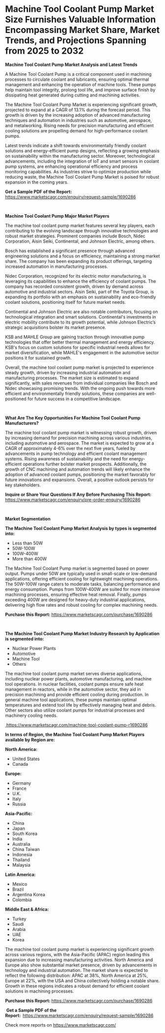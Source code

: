 <p><h1>Machine Tool Coolant Pump Market Size Furnishes Valuable Information Encompassing Market Share, Market Trends, and Projections Spanning from 2025 to 2032</h1></p><p><strong>Machine Tool Coolant Pump Market Analysis and Latest Trends</strong></p>
<p><p>A Machine Tool Coolant Pump is a critical component used in machining processes to circulate coolant and lubricants, ensuring optimal thermal management and enhancing the operation of machine tools. These pumps help maintain tool integrity, prolong tool life, and improve surface finish by dissipating heat generated during cutting and machining activities.</p><p>The Machine Tool Coolant Pump Market is experiencing significant growth, projected to expand at a CAGR of 13.1% during the forecast period. This growth is driven by the increasing adoption of advanced manufacturing techniques and automation in industries such as automotive, aerospace, and metalworking. Rising needs for precision manufacturing and efficient cooling solutions are propelling demand for high-performance coolant pumps.</p><p>Latest trends indicate a shift towards environmentally friendly coolant solutions and energy-efficient pump designs, reflecting a growing emphasis on sustainability within the manufacturing sector. Moreover, technological advancements, including the integration of IoT and smart sensors in coolant pump systems, are enhancing operational efficiency and process monitoring capabilities. As industries strive to optimize production while reducing waste, the Machine Tool Coolant Pump Market is poised for robust expansion in the coming years.</p></p>
<p><strong>Get a Sample PDF of the Report:&nbsp;</strong> <a href="https://www.marketscagr.com/enquiry/request-sample/1690286?utm_campaign=2942&utm_medium=2&utm_source=Github&utm_content=ia&utm_term=26032025&utm_id=machine-tool-coolant-pump">https://www.marketscagr.com/enquiry/request-sample/1690286</a></p>
<p>&nbsp;</p>
<p><strong>Machine Tool Coolant Pump Major Market Players</strong></p>
<p><p>The machine tool coolant pump market features several key players, each contributing to the evolving landscape through innovative technologies and robust market strategies. Prominent companies include Bosch, Nidec Corporation, Aisin Seiki, Continental, and Johnson Electric, among others.</p><p>Bosch has established a significant presence through advanced engineering solutions and a focus on efficiency, maintaining a strong market share. The company has been expanding its product offerings, targeting increased automation in manufacturing processes.</p><p>Nidec Corporation, recognized for its electric motor manufacturing, is leveraging its capabilities to enhance the efficiency of coolant pumps. The company has recorded consistent growth, driven by demand across automotive and industrial sectors. Aisin Seiki, part of the Toyota Group, is expanding its portfolio with an emphasis on sustainability and eco-friendly coolant solutions, positioning itself for future market needs.</p><p>Continental and Johnson Electric are also notable contributors, focusing on technological integration and smart solutions. Continental's investments in electric mobility contribute to its growth potential, while Johnson Electric’s strategic acquisitions bolster its market presence.</p><p>KSB and MAHLE Group are gaining traction through innovative pump technologies that offer better thermal management and energy efficiency. KSB's focus on custom solutions for specific industrial needs allows for market diversification, while MAHLE's engagement in the automotive sector positions it for sustained growth.</p><p>Overall, the machine tool coolant pump market is projected to experience steady growth, driven by increasing industrial automation and manufacturing processes. The market size is estimated to expand significantly, with sales revenues from individual companies like Bosch and Nidec showcasing promising trends. With the ongoing push towards more efficient and environmentally friendly solutions, these companies are well-positioned for future success in a competitive landscape.</p></p>
<p>&nbsp;</p>
<p><strong>What Are The Key Opportunities For Machine Tool Coolant Pump Manufacturers?</strong></p>
<p><p>The machine tool coolant pump market is witnessing robust growth, driven by increasing demand for precision machining across various industries, including automotive and aerospace. The market is expected to grow at a CAGR of approximately 4-6% over the next five years, fueled by advancements in pump technology and efficient coolant management systems. Rising awareness of sustainability and the need for energy-efficient operations further bolster market prospects. Additionally, the growth of CNC machining and automation trends will likely enhance the adoption of advanced coolant pumps, positioning the market favorably for future innovations and expansions. Overall, a positive outlook persists for key stakeholders.</p></p>
<p><strong>Inquire or Share Your Questions If Any Before Purchasing This Report:</strong> <a href="https://www.marketscagr.com/enquiry/pre-order-enquiry/1690286?utm_campaign=2942&utm_medium=2&utm_source=Github&utm_content=ia&utm_term=26032025&utm_id=machine-tool-coolant-pump">https://www.marketscagr.com/enquiry/pre-order-enquiry/1690286</a></p>
<p>&nbsp;</p>
<p><strong>Market Segmentation</strong></p>
<p><strong>The Machine Tool Coolant Pump Market Analysis by types is segmented into:</strong></p>
<p><ul><li>Less than 50W</li><li>50W-100W</li><li>100W-400W</li><li>More than 400W</li></ul></p>
<p><p>The Machine Tool Coolant Pump market is segmented based on power output. Pumps under 50W are typically used in small-scale or low-demand applications, offering efficient cooling for lightweight machining operations. The 50W-100W range caters to moderate tasks, balancing performance and energy consumption. Pumps from 100W-400W are suited for more intensive machining processes, ensuring effective heat removal. Finally, pumps exceeding 400W are designed for heavy-duty industrial applications, delivering high flow rates and robust cooling for complex machining needs.</p></p>
<p><strong>Purchase this Report:&nbsp;</strong><a href="https://www.marketscagr.com/purchase/1690286?utm_campaign=2942&utm_medium=2&utm_source=Github&utm_content=ia&utm_term=26032025&utm_id=machine-tool-coolant-pump">https://www.marketscagr.com/purchase/1690286</a></p>
<p>&nbsp;</p>
<p><strong>The Machine Tool Coolant Pump Market Industry Research by Application is segmented into:</strong></p>
<p><ul><li>Nuclear Power Plants</li><li>Automotive</li><li>Machine Tool</li><li>Others</li></ul></p>
<p><p>The machine tool coolant pump market serves diverse applications, including nuclear power plants, automotive manufacturing, and machine tool operations. In nuclear facilities, coolant pumps ensure safe heat management in reactors, while in the automotive sector, they aid in precision machining and provide efficient cooling during production. In general machine tool applications, these pumps maintain optimal temperatures and extend tool life by effectively managing heat and debris. Other sectors also utilize coolant pumps for industrial processes and machinery cooling needs.</p></p>
<p><a href="https://www.marketscagr.com/machine-tool-coolant-pump-r1690286?utm_campaign=2942&utm_medium=2&utm_source=Github&utm_content=ia&utm_term=26032025&utm_id=machine-tool-coolant-pump">&nbsp;https://www.marketscagr.com/machine-tool-coolant-pump-r1690286</a></p>
<p><strong>In terms of Region, the Machine Tool Coolant Pump Market Players available by Region are:</strong></p>
<p>
    <p> <strong> North America: </strong>
        <ul>
            <li>United States</li>
            <li>Canada</li>
        </ul>
        </p> 
    <p> <strong> Europe: </strong>
        <ul>
            <li>Germany</li>
            <li>France</li>
            <li>U.K.</li>
            <li>Italy</li>
            <li>Russia</li>
        </ul>
        </p> 
    <p> <strong> Asia-Pacific: </strong>
        <ul>
            <li>China</li>
            <li>Japan</li>
            <li>South Korea</li>
            <li>India</li>
            <li>Australia</li>
            <li>China Taiwan</li>
            <li>Indonesia</li>
            <li>Thailand</li>
            <li>Malaysia</li>
        </ul>
        </p> 
    <p> <strong> Latin America: </strong>
        <ul>
            <li>Mexico</li>
            <li>Brazil</li>
            <li>Argentina Korea</li>
            <li>Colombia</li>
        </ul>
        </p> 
    <p> <strong> Middle East & Africa: </strong>
        <ul>
            <li>Turkey</li>
            <li>Saudi</li>
            <li>Arabia</li>
            <li>UAE</li>
            <li>Korea</li>
        </ul>
    </p>
    </p>
<p><p>The machine tool coolant pump market is experiencing significant growth across various regions, with the Asia-Pacific (APAC) region leading this expansion due to increasing manufacturing activities. North America and Europe also show substantial market presence, driven by advancements in technology and industrial automation. The market share is expected to reflect the following distribution: APAC at 38%, North America at 25%, Europe at 22%, with the USA and China collectively holding a notable share. Growth in these regions indicates a robust demand for efficient coolant solutions in machining processes.</p></p>
<p><strong>Purchase this Report: </strong><a href="https://www.marketscagr.com/purchase/1690286?utm_campaign=2942&utm_medium=2&utm_source=Github&utm_content=ia&utm_term=26032025&utm_id=machine-tool-coolant-pump">https://www.marketscagr.com/purchase/1690286</a></p>
<p>&nbsp;<strong>Get a Sample PDF of the Report:&nbsp;&nbsp;</strong><a href="https://www.marketscagr.com/enquiry/request-sample/1690286?utm_campaign=2942&utm_medium=2&utm_source=Github&utm_content=ia&utm_term=26032025&utm_id=machine-tool-coolant-pump">https://www.marketscagr.com/enquiry/request-sample/1690286</a></p>
<p><strong></strong></p>
<p>Check more reports on <a href="https://www.marketscagr.com/?utm_campaign=2942&utm_medium=2&utm_source=Github&utm_content=ia&utm_term=26032025&utm_id=machine-tool-coolant-pump">https://www.marketscagr.com/</a></p>